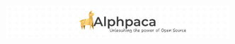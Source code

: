 <p align="center">
    <a href="https://alphpaca.io" target="_blank">
        <img src="https://github.com/alphpaca/.github/blob/main/profile/img/alphpaca-banner-new.png?raw=true" />
    </a>
</p>
